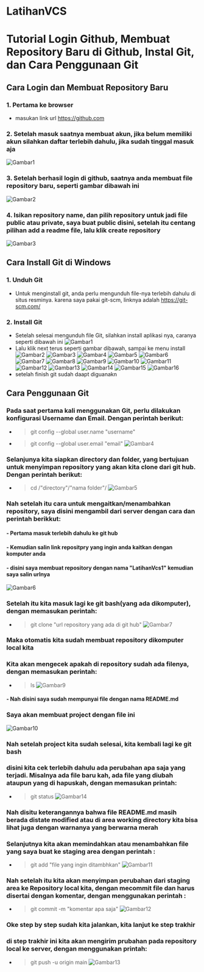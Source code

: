 # LatihanVCS
# Tutorial Login Github, Membuat Repository Baru di Github, Instal Git, dan Cara Penggunaan Git 
## Cara Login dan Membuat Repository Baru
### 1. Pertama ke browser
- masukan link url https://github.com
### 2. Setelah masuk saatnya membuat akun, jika belum memiliki akun silahkan daftar terlebih dahulu, jika sudah tinggal masuk aja
![Gambar1](ssgithub/ss1.png.png)
### 3. Setelah berhasil login di github, saatnya anda membuat file repository baru, seperti gambar dibawah ini
![Gambar2](ssgithub/ss2.png.png)
### 4. Isikan repository name, dan pilih repository untuk jadi file public atau private, saya buat public disini, setelah itu centang pilihan add a readme file, lalu klik create repository
![Gambar3](ssgithub/ss3.png.png)

## Cara Install Git di Windows
### 1. Unduh Git
- Untuk menginstall git, anda perlu mengunduh file-nya terlebih dahulu di situs resminya. karena saya pakai git-scm, linknya adalah https://git-scm.com/
### 2. Install Git
- Setelah selesai mengunduh file Git, silahkan install aplikasi nya, caranya seperti dibawah ini
![Gambar1](ssgit/ss1.png.png)
- Lalu klik next terus seperti gambar dibawah, sampai ke menu install
![Gambar2](ssgit/ss2.png.png) 
![Gambar3](ssgit/ss3.png.png)
![Gambar4](ssgit/ss4.png.png)
![Gambar5](ssgit/ss5.png.png)
![Gambar6](ssgit/ss6.png.png)
![Gambar7](ssgit/ss7.png.png)
![Gambar8](ssgit/ss8.png.png)
![Gambar9](ssgit/ss9.png.png)
![Gambar10](ssgit/ss10.png.png)
![Gambar11](ssgit/ss11.png.png)
![Gambar12](ssgit/ss12.png.png)
![Gambar13](ssgit/ss13.png.png)
![Gambar14](ssgit/ss14.png.png)
![Gambar15](ssgit/ss15.png.png)
![Gambar16](ssgit/ss16.png.png)
- setelah finish git sudah daapt diguanakn
## Cara Penggunaan Git
### Pada saat pertama kali menggunakan Git, perlu dilakukan konfigurasi Username dan Email. Dengan perintah berikut:
- > git config --global user.name "username"
- > git config --global user.email "email" 
![Gambar4](ssgithub/ss4.png.png)
### Selanjunya kita siapkan directory dan folder, yang bertujuan untuk menyimpan repository yang akan kita clone dari git hub. Dengan perintah berikut:
- > cd /"directory"/"nama folder"/
![Gambar5](ssgithub/ss5.png.png)
### Nah setelah itu cara untuk mengaitkan/menambahkan repository, saya disini mengambil dari server dengan cara dan perintah berikkut:
#### - Pertama masuk terlebih dahulu ke git hub
#### - Kemudian salin link repositpry yang ingin anda kaitkan dengan komputer anda
#### - disini saya membuat repository dengan nama "LatihanVcs1" kemudian saya salin urlnya
![Gambar6](ssgithub/ss6.png.png)
### Setelah itu kita masuk lagi ke git bash(yang ada dikomputer), dengan memasukan perintah: 
- > git clone "url repository yang ada di git hub"
![Gambar7](ssgithub/ss7.png.png)
### Maka otomatis kita sudah membuat repository dikomputer local kita 
### Kita akan mengecek apakah di repository sudah ada filenya, dengan memasukan perintah:
- >ls
![Gambar9](ssgithub/ss9.png.png)
#### - Nah disini saya sudah mempunyai file dengan nama README.md
### Saya akan membuat project dengan file ini
![Gambar10](ssgithub/ss10.png.png)
### Nah setelah project kita sudah selesai, kita kembali lagi ke git bash
### disini kita cek terlebih dahulu ada perubahan apa saja yang terjadi. Misalnya ada file baru kah, ada file yang diubah ataupun yang di hapuskah, dengan memasukan printah:
- > git status
![Gambar14](ssgithub/ss14.png.png) 
### Nah disitu keterangannya bahwa file README.md masih berada distate modified atau di area working directory kita bisa lihat juga dengan warnanya yang berwarna merah
### Selanjutnya kita akan memindahkan atau menambahkan file yang saya buat ke staging area dengan perintah :
- > git add "file yang ingin ditambhkan"
![Gambar11](ssgithub/ss11.png.png)
### Nah setelah itu kita akan menyimpan perubahan dari staging area ke Repository local kita, dengan mecommit file dan harus disertai dengan komentar, dengan menggunakan perintah :
- > git commit -m "komentar apa saja"
![Gambar12](ssgithub/ss12.png.png)
### Oke step by step sudah kita jalankan, kita lanjut ke step trakhir
### di step trakhir ini kita akan mengirim prubahan pada repository local ke server, dengan menggunakan printah:
- > git push -u origin main
![Gambar13](ssgithub/ss13.png.png)
